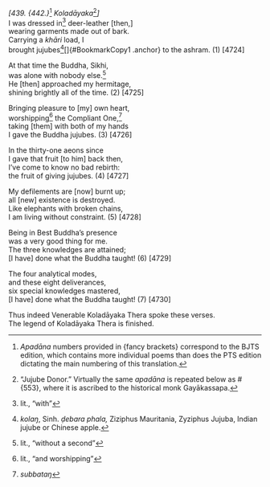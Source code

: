 *\[439. {442.}*[^1] *Koladāyaka*[^2]*\]*  
I was dressed in[^3] deer-leather \[then,\]  
wearing garments made out of bark.  
Carrying a *khāri* load, I  
brought jujubes[^4][]{#BookmarkCopy1 .anchor} to the ashram. (1)
\[4724\]

At that time the Buddha, Sikhi,  
was alone with nobody else.[^5]  
He \[then\] approached my hermitage,  
shining brightly all of the time. (2) \[4725\]

Bringing pleasure to \[my\] own heart,  
worshipping[^6] the Compliant One,[^7]  
taking \[them\] with both of my hands  
I gave the Buddha jujubes. (3) \[4726\]

In the thirty-one aeons since  
I gave that fruit \[to him\] back then,  
I’ve come to know no bad rebirth:  
the fruit of giving jujubes. (4) \[4727\]

My defilements are \[now\] burnt up;  
all \[new\] existence is destroyed.  
Like elephants with broken chains,  
I am living without constraint. (5) \[4728\]

Being in Best Buddha’s presence  
was a very good thing for me.  
The three knowledges are attained;  
\[I have\] done what the Buddha taught! (6) \[4729\]

The four analytical modes,  
and these eight deliverances,  
six special knowledges mastered,  
\[I have\] done what the Buddha taught! (7) \[4730\]

Thus indeed Venerable Koladāyaka Thera spoke these verses.  
The legend of Koladāyaka Thera is finished.

[^1]: *Apadāna* numbers provided in {fancy brackets} correspond to the BJTS edition, which contains more individual poems than does the PTS edition dictating the main numbering of this translation.

[^2]: “Jujube Donor.” Virtually the same *apadāna* is repeated below as \#{553}, where it is ascribed to the historical monk Gayākassapa.

[^3]: lit., “with”

[^4]: *kolaŋ*, Sinh. *ḍebara phala,* Ziziphus Mauritania, Zyziphus Jujuba, Indian jujube or Chinese apple.

[^5]: lit., “without a second”

[^6]: lit., “and worshipping”

[^7]: *subbataŋ*
